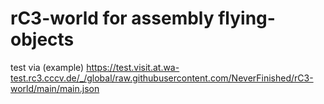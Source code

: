 # rC3-world for assembly flying-objects

test via (example)
<https://test.visit.at.wa-test.rc3.cccv.de/_/global/raw.githubusercontent.com/NeverFinished/rC3-world/main/main.json>
